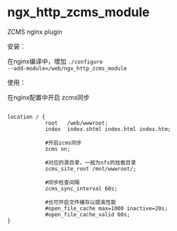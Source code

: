 # ngx_http_zcms_module
ZCMS nginx plugin

安装：

在nginx编译中，增加 
<code>./configure --add-module=/web/ngx_http_zcms_module</code>


使用：

在nginx配置中开启 zcms同步 
<pre><code>
location / {
            root   /web/wwwroot;
            index  index.shtml index.html index.htm;
            
            #开启zcms同步
            zcms on;
            
            #对应的源目录，一般为nfs的挂载目录
            zcms_site_root /mnt/wwwroot/;
            
            #同步检查间隔
            zcms_sync_interval 60s;
			
            #也可开启文件缓存以提高性能
            #open_file_cache max=1000 inactive=20s; 
            #open_file_cache_valid 60s;
}
</code></pre>
